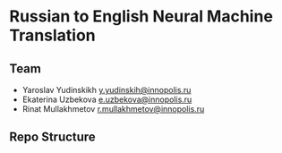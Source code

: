 # Russian to English Neural Machine Translation


## Team

* Yaroslav Yudinskikh y.yudinskih@innopolis.ru
* Ekaterina Uzbekova e.uzbekova@innopolis.ru
* Rinat Mullakhmetov r.mullakhmetov@innopolis.ru


## Repo Structure
